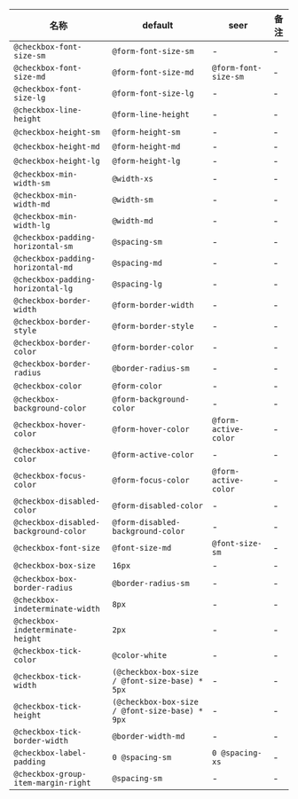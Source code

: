 | 名称 | default | seer | 备注 |
| --- | --- | --- | --- |
| `@checkbox-font-size-sm` | `@form-font-size-sm` | - | - |
| `@checkbox-font-size-md` | `@form-font-size-md` | `@form-font-size-sm` | - |
| `@checkbox-font-size-lg` | `@form-font-size-lg` | - | - |
| `@checkbox-line-height` | `@form-line-height` | - | - |
| `@checkbox-height-sm` | `@form-height-sm` | - | - |
| `@checkbox-height-md` | `@form-height-md` | - | - |
| `@checkbox-height-lg` | `@form-height-lg` | - | - |
| `@checkbox-min-width-sm` | `@width-xs` | - | - |
| `@checkbox-min-width-md` | `@width-sm` | - | - |
| `@checkbox-min-width-lg` | `@width-md` | - | - |
| `@checkbox-padding-horizontal-sm` | `@spacing-sm` | - | - |
| `@checkbox-padding-horizontal-md` | `@spacing-md` | - | - |
| `@checkbox-padding-horizontal-lg` | `@spacing-lg` | - | - |
| `@checkbox-border-width` | `@form-border-width` | - | - |
| `@checkbox-border-style` | `@form-border-style` | - | - |
| `@checkbox-border-color` | `@form-border-color` | - | - |
| `@checkbox-border-radius` | `@border-radius-sm` | - | - |
| `@checkbox-color` | `@form-color` | - | - |
| `@checkbox-background-color` | `@form-background-color` | - | - |
| `@checkbox-hover-color` | `@form-hover-color` | `@form-active-color` | - |
| `@checkbox-active-color` | `@form-active-color` | - | - |
| `@checkbox-focus-color` | `@form-focus-color` | `@form-active-color` | - |
| `@checkbox-disabled-color` | `@form-disabled-color` | - | - |
| `@checkbox-disabled-background-color` | `@form-disabled-background-color` | - | - |
| `@checkbox-font-size` | `@font-size-md` | `@font-size-sm` | - |
| `@checkbox-box-size` | `16px` | - | - |
| `@checkbox-box-border-radius` | `@border-radius-sm` | - | - |
| `@checkbox-indeterminate-width` | `8px` | - | - |
| `@checkbox-indeterminate-height` | `2px` | - | - |
| `@checkbox-tick-color` | `@color-white` | - | - |
| `@checkbox-tick-width` | `(@checkbox-box-size / @font-size-base) * 5px` | - | - |
| `@checkbox-tick-height` | `(@checkbox-box-size / @font-size-base) * 9px` | - | - |
| `@checkbox-tick-border-width` | `@border-width-md` | - | - |
| `@checkbox-label-padding` | `0 @spacing-sm` | `0 @spacing-xs` | - |
| `@checkbox-group-item-margin-right` | `@spacing-sm` | - | - |
